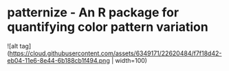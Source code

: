 # patternize - An R package for quantifying color pattern variation

![alt tag](https://cloud.githubusercontent.com/assets/6349171/22620484/f7f18d42-eb04-11e6-8e44-6b188cb1f494.png | width=100)

